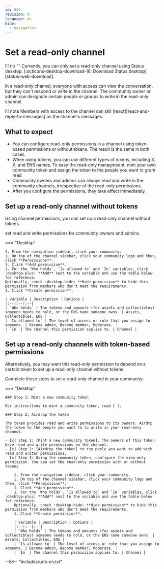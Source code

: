 ```yaml
---
id: 635
revision: 0
language: en
hide:
  - navigation
---
```


# Set a read-only channel

!!! tip ""
    Currently, you can only set a read-only channel using Status desktop. [:octicons-desktop-download-16: Download Status desktop][status-web-download].

In a read-only channel, everyone with access can view the conversation, but they can't respond or write in the channel. The community owner or admin can designate certain people or groups to write in the read-only channel.

!!! note
    Members with access to the channel can still [react][react-and-reply-to-messages] on the channel's messages.

## What to expect

- You can configure read-only permissions in a channel using token-based permissions or without tokens. The result is the same in both cases.
- When using tokens, you can use different types of tokens, including X, X, and ENS names. To easy the read-only managmeent, mint your own community token and assign the token to the people you want to grant read
- Community owners and admins can always read and write in the community channels, irrespective of the read-only permissions.
- After you configure the permissions, they take effect immediately.

## Set up a read-only channel without tokens

Using channel permissions, you can set up a read-only channel without tokens.

set read and write permissions for community owners and admins

=== "Desktop"

    1. From the navigation sidebar, click your community.
    1. On top of the channel sidebar, click your community logo and then, click **Permissions**.
    1. Click **Add permission**.
    1. For the `Who holds`, `Is allowed to` and `In` variables, click :desktop-plus: **Add** next to the variable and use the table below for reference.
    Optionally, check :desktop-hide: **Hide permission** to hide this permission from members who don't meet the requirements.
    1. Click **Create permission**.
    
    | Variable | Description | Options |
    |:--|:--|:--|
    | `Who holds` | The tokens and amounts (for assets and collectibles) someone needs to hold, or the ENS name someone owns. | Assets, Collectibles, ENS |
    | `Is allowed to` | The level of access or role that you assign to someone. | Become admin, Become member, Moderate. |
    | `In` | The channel this permission applies to. | Channel |

## Set up a read-only channels with token-based permissions

Alternatively, you may want this read-only permission to depend on a certain token to set up a read-only channel without tokens.

Complete these steps to set a read-only channel in your community:

=== "Desktop"

    ### Step 1: Mint a new community token

    For instructions to mint a community token, read [ ]. 

    ### Step 2: Airdrop the token

    The token provides read and write permissions to its owners. Airdrp the token to the people you want to to write in your read-only channel.

    - [x] Step 1: [Mint a new community token]. The owners of this token have read and write permissions on the channel.
    - [x] Step 2: [Airdrop the token] to the peole you want to add with read and writer permissions.
    - [x] Step 3: Using the community token, configure the view-only permission. You can set the read-only permission with or without tkoens
    
        1. From the navigation sidebar, click your community.
        1. On top of the channel sidebar, click your community logo and then, click **Permissions**.
        1. Click **Add permission**.
        1. For the `Who holds`, `Is allowed to` and `In` variables, click :desktop-plus: **Add** next to the variable and use the table below for reference.
        Optionally, check :desktop-hide: **Hide permission** to hide this permission from members who don't meet the requirements.
        1. Click **Create permission**.
        
        | Variable | Description | Options |
        |:--|:--|:--|
        | `Who holds` | The tokens and amounts (for assets and collectibles) someone needs to hold, or the ENS name someone owns. | Assets, Collectibles, ENS |
        | `Is allowed to` | The level of access or role that you assign to someone. | Become admin, Become member, Moderate. |
        | `In` | The channel this permission applies to. | Channel |

--8<-- "includes/urls-en.txt"
